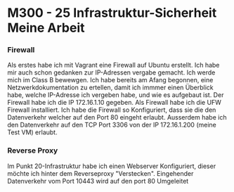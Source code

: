 M300 - 25 Infrastruktur-Sicherheit Meine Arbeit
======

### Firewall

Als erstes habe ich mit Vagrant eine Firewall auf Ubuntu erstellt. Ich habe mir auch schon gedanken zur IP-Adressen vergabe gemacht. Ich werde mich im Class B bewewgen. Ich habe bereits am Afang begonnen, eine Netzwerkdokumentation zu ertellen, damit ich immmer einen Überblick habe, welche IP-Adresse ich vergeben habe, und wie es aufgebaut ist. Der Firewall habe ich die IP 172.16.1.10 gegeben. Als Firewall habe ich die UFW Firewall installiert. Ich habe die Firewall so Konfiguriert, dass sie die den Datenverkehr welcher auf den Port 80 eingeht erlaubt. Ausserdem habe ich den Datenverkehr auf den TCP Port 3306 von der IP 172.16.1.200 (meine Test VM) erlaubt.


### Reverse Proxy
Im Punkt 20-Infrastruktur habe ich einen Webserver Konfiguriert, dieser möchte ich hinter dem Reverseproxy "Verstecken". Eingehender Datenverkehr vom Port 10443 wird auf den port 80 Umgeleitet